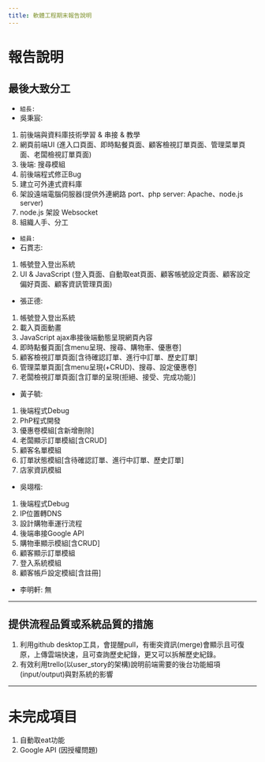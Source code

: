 ```yaml
---
title: 軟體工程期末報告說明
---
```


# 報告說明

## 最後大致分工
* `組長:`
 * 吳秉宸: 
 1. 前後端與資料庫技術學習 & 串接 & 教學
 2. 網頁前端UI (進入口頁面、即時點餐頁面、顧客檢視訂單頁面、管理菜單頁面、老闆檢視訂單頁面)
 3. 後端: 搜尋模組
 4. 前後端程式修正Bug
 5. 建立可外連式資料庫
 6. 架設遠端電腦伺服器(提供外連網路 port、php server: Apache、node.js server)
 7. node.js 架設 Websocket
 8. 組織人手、分工
 
 
* `組員:`
 * 石貫志: 
 1. 帳號登入登出系統
 2. UI & JavaScript (登入頁面、自動取eat頁面、顧客帳號設定頁面、顧客設定偏好頁面、顧客資訊管理頁面)
 * 張正德: 
 1. 帳號登入登出系統
 2. 載入頁面動畫
 3. JavaScript ajax串接後端動態呈現網頁內容
   1. 即時點餐頁面[含menu呈現、搜尋、購物車、優惠卷]
   2. 顧客檢視訂單頁面[含待確認訂單、進行中訂單、歷史訂單]
   3. 管理菜單頁面[含menu呈現(+CRUD)、搜尋、設定優惠卷]
   4. 老闆檢視訂單頁面[含訂單的呈現(拒絕、接受、完成功能)]
 * 黃子毓:
 1. 後端程式Debug
 2. PhP程式開發
   1. 優惠卷模組[含新增刪除]
   2. 老闆顯示訂單模組[含CRUD]
   3. 顧客名單模組
   4. 訂單狀態模組[含待確認訂單、進行中訂單、歷史訂單]
   5. 店家資訊模組
 * 吳翊楷:
 1. 後端程式Debug
 2. IP位置轉DNS
 3. 設計購物車運行流程
 4. 後端串接Google API
   1. 購物車顯示模組[含CRUD]
   2. 顧客顯示訂單模組
   3. 登入系統模組
   4. 顧客帳戶設定模組[含註冊]
 * 李明軒: 無
---

## 提供流程品質或系統品質的措施
1. 利用github desktop工具，會提醒pull，有衝突資訊(merge)會顯示且可復原，上傳雲端快速，且可查詢歷史紀錄，更又可以拆解歷史紀錄。
2. 有效利用trello(以user_story的架構)說明前端需要的後台功能細項(input/output)與對系統的影響
---

# 未完成項目
1. 自動取eat功能
2. Google API (因授權問題)
